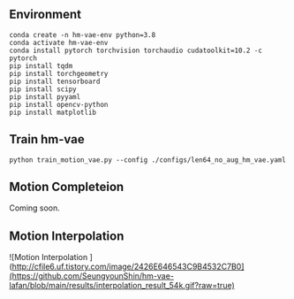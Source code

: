 
## Environment 
```
conda create -n hm-vae-env python=3.8
conda activate hm-vae-env
conda install pytorch torchvision torchaudio cudatoolkit=10.2 -c pytorch
pip install tqdm
pip install torchgeometry
pip install tensorboard
pip install scipy
pip install pyyaml
pip install opencv-python
pip install matplotlib
```

## Train hm-vae 
```
python train_motion_vae.py --config ./configs/len64_no_aug_hm_vae.yaml
```

## Motion Completeion
Coming soon. 

## Motion Interpolation 
![Motion Interpolation ](http://cfile6.uf.tistory.com/image/2426E646543C9B4532C7B0](https://github.com/SeungyounShin/hm-vae-lafan/blob/main/results/interpolation_result_54k.gif?raw=true)


